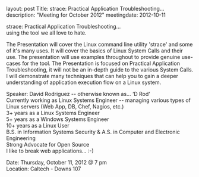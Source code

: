 layout: post
Title: strace: Practical Application Troubleshooting...
description: "Meeting for October 2012"
meetingdate: 2012-10-11


strace: Practical Application Troubleshooting...  
using the tool we all love to hate.

The Presentation will cover the Linux command line utility 'strace' and some of it's many uses.  It will cover the basics of Linux System Calls and their use.  The presentation will use examples throughout to provide genuine use-cases for the tool.  The Presentation is focused on Practical Application Troubleshooting, it will not be an in-depth guide to the various System Calls.  I will demonstrate many techniques that can help you to gain a deeper understanding of application execution flow on a Linux system.

Speaker: David Rodriguez  --  otherwise known as... ‘D Rod’   
  Currently working as Linux Systems Engineer -- managing various types of Linux servers (Web App, DB, Chef, Nagios, etc.)  
  3+ years as a Linux Systems Engineer  
  5+ years as a Windows Systems Engineer  
  10+ years as a Linux User  
  B.S. in Information Systems Security & A.S. in Computer and Electronic Engineering  
  Strong Advocate for Open Source  
  I like to break web applications...   :-)  


Date: Thursday, October 11, 2012 @ 7 pm <br/>
Location: Caltech - Downs 107
